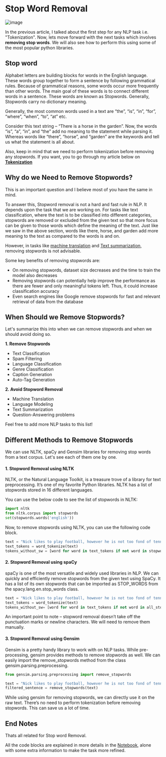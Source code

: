 # Stop Word Removal

![image](https://user-images.githubusercontent.com/22586467/122515936-c3ad0780-d02b-11eb-89dd-b71b72349b5d.png)

In the previous article, I talked about the first step for any NLP task i.e. "Tokenization". Now, lets move forward with the next tasks which involves **removing stop words**. We will also see how to perform this using some of the most popular python libraries.

## Stop word

Alphabet letters are building blocks for words in the English language. These words group together to form a sentence by following grammatical rules. Because of grammatical reasons, some words occur more frequently than other words. The main goal of these words is to connect different words in a sentence. These words are known as Stopwords. Generally, Stopwords carry no dictionary meaning.

>
Generally, the most common words used in a text are “the”, “is”, “in”, “for”, “where”, “when”, “to”, “at” etc.

Consider this text string – “There is a horse in the garden”. Now, the words “is”, “a”, “in”, and  “the” add no meaning to the statement while parsing it. Whereas words like “there”, “horse”, and “garden” are the keywords and tell us what the statement is all about.

Also, keep in mind that we need to perform tokenization before removing any stopwords. If you want, you to go through my article below on [**Tokenization**](https://github.com/mittalsharad/NLP/blob/main/NLP_Basics/Tokenization/Tokenization.md)


## Why do we Need to Remove Stopwords?

This is an important question and I believe most of you have the same in mind.

To answer this, Stopword removal is not a hard and fast rule in NLP. It depends upon the task that we are working on. For tasks like text classification, where the text is to be classified into different categories, stopwords are removed or excluded from the given text so that more focus can be given to those words which define the meaning of the text. Just like we saw in the above section, words like there, horse, and garden add more meaning to the text as compared to the words is and on.

However, in tasks like [machine translation](https://www.analyticsvidhya.com/blog/2019/01/neural-machine-translation-keras/?utm_source=blog&utm_medium=how-to-remove-stopwords-text-normalization-nltk-spacy-gensim-python) and [Text summarization](https://www.analyticsvidhya.com/blog/2019/06/comprehensive-guide-text-summarization-using-deep-learning-python/?utm_source=blog&utm_medium=how-to-remove-stopwords-text-normalization-nltk-spacy-gensim-python), removing stopwords is not advisable.

Some key benefits of removing stopwords are:
- On removing stopwords, dataset size decreases and the time to train the model also decreases
- Removing stopwords can potentially help improve the performance as there are fewer and only meaningful tokens left. Thus, it could increase classification accuracy
- Even search engines like Google remove stopwords for fast and relevant retrieval of data from the database

## When Should we Remove Stopwords?

Let's summarize this into when we can remove stopwords and when we should avoid doing so.

**1. Remove Stopwords**
- Text Classification
- Spam Filtering
- Language Classification
- Genre Classification
- Caption Generation
- Auto-Tag Generation
 
**2. Avoid Stopword Removal**
- Machine Translation
- Language Modeling
- Text Summarization
- Question-Answering problems

Feel free to add more NLP tasks to this list!

## Different Methods to Remove Stopwords

We  can use NLTK, spaCy and Gensim libraries for removing stop words from a text corpus. Let's see each of them one by one.

#### 1. Stopword Removal using NLTK

NLTK, or the Natural Language Toolkit, is a treasure trove of a library for text preprocessing. It’s one of my favorite Python libraries. NLTK has a list of stopwords stored in 16 different languages.

You can use the below code to see the list of stopwords in NLTK:

```python
import nltk
from nltk.corpus import stopwords
set(stopwords.words('english'))
```
Now, to remove stopwords using NLTK, you can use the following code block. 

```python
text = "Nick likes to play football, however he is not too fond of tennis."
text_tokens = word_tokenize(text)
tokens_without_sw = [word for word in text_tokens if not word in stopwords.words()]
```

#### 2. Stopword Removal using spaCy
spaCy is one of the most versatile and widely used libraries in NLP. We can quickly and efficiently remove stopwords from the given text using SpaCy. It has a list of its own stopwords that can be imported as STOP_WORDS from the spacy.lang.en.stop_words class.

```python
text = "Nick likes to play football, however he is not too fond of tennis."
text_tokens = word_tokenize(text)
tokens_without_sw= [word for word in text_tokens if not word in all_stopwords]

```
An important point to note – stopword removal doesn’t take off the punctuation marks or newline characters. We will need to remove them manually.

#### 3. Stopword Removal using Gensim
Gensim is a pretty handy library to work with on NLP tasks. While pre-processing, gensim provides methods to remove stopwords as well. We can easily import the remove_stopwords method from the class gensim.parsing.preprocessing.

```python
from gensim.parsing.preprocessing import remove_stopwords

text = "Nick likes to play football, however he is not too fond of tennis."
filtered_sentence = remove_stopwords(text)
```
While using gensim for removing stopwords, we can directly use it on the raw text. There’s no need to perform tokenization before removing stopwords. This can save us a lot of time.

## End Notes

Thats all related for Stop word Removal.

All the code blocks are explained in more details in the [Notebook](https://github.com/mittalsharad/NLP/blob/main/NLP_Basics/Stop%20Word%20Removal/Stop%20Word%20Removal.ipynb), alone with some extra information to make the task more refined.
